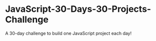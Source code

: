 # JavaScript-30-Days-30-Projects-Challenge
A 30-day challenge to build one JavaScript project each day! 
